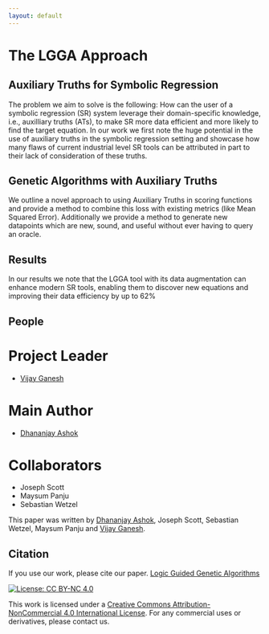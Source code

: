 ```yaml
---
layout: default
---
```


# The LGGA Approach
## Auxiliary Truths for Symbolic Regression
The problem we aim to solve is the following: How can the user of a symbolic regression (SR) system leverage their domain-specific knowledge, i.e., auxilliary truths (ATs), to make SR more data efficient and more likely to find the target equation. In our work we first note the huge potential in the use of auxiliary truths in the symbolic regression setting and showcase how many flaws of current industrial level SR tools can be attributed in part to their lack of consideration of these truths. 

## Genetic Algorithms with Auxiliary Truths
We outline a novel approach to using Auxiliary Truths in scoring functions and provide a method to combine this loss with existing metrics (like Mean Squared Error). Additionally we provide a method to generate new datapoints which are new, sound, and useful without ever having to query an oracle. 

## Results
In our results we note that the LGGA tool with its data augmentation can enhance modern SR tools, enabling them to discover new equations and improving their data efficiency by up to 62%


## People

# Project Leader
* [Vijay Ganesh](https://ece.uwaterloo.ca/~vganesh)

# Main Author
* [Dhananjay Ashok](https://dhananjay-ashok.webnode.com/)

# Collaborators
* Joseph Scott
* Maysum Panju
* Sebastian Wetzel 

This paper was written by [Dhananjay Ashok](https://dhananjay-ashok.webnode.com/), Joseph Scott, Sebastian Wetzel, Maysum Panju and [Vijay Ganesh](https://ece.uwaterloo.ca/~vganesh).







## Citation
If you use our work, please cite our paper. [Logic Guided Genetic Algorithms](https://arxiv.org/abs/2010.11328)

[![License: CC BY-NC 4.0](https://img.shields.io/badge/License-CC%20BY--NC%204.0-lightgrey.svg)](https://creativecommons.org/licenses/by-nc/4.0/)

This work is licensed under a [Creative Commons Attribution-NonCommercial 4.0 International License](http://creativecommons.org/licenses/by-nc/4.0/). For any commercial uses or derivatives, please contact us.


